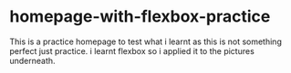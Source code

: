 # homepage-with-flexbox-practice
This is a practice homepage to test what i learnt as this is not something perfect just practice. i learnt flexbox so i applied it to the pictures underneath.
